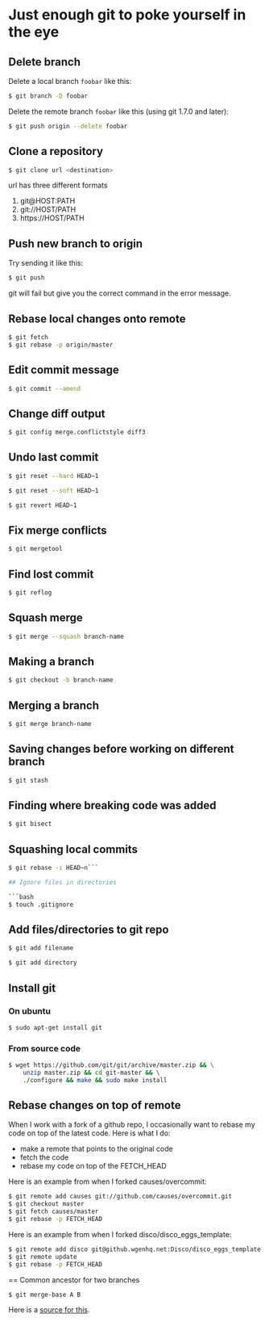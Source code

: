# Just enough git to poke yourself in the eye

## Delete branch

Delete a local branch `foobar` like this:

```bash
$ git branch -D foobar
```

Delete the remote branch  `foobar` like this (using git 1.7.0 and later):

```bash
$ git push origin --delete foobar
```

## Clone a repository

```bash
$ git clone url <destination>
```

url has three different formats
1. git@HOST:PATH
2. git://HOST/PATH
3. https://HOST/PATH

## Push new branch to origin

Try sending it like this:

```bash
$ git push
```

git will fail but give you the correct command in the error message.

## Rebase local changes onto remote

```bash
$ git fetch
$ git rebase -p origin/master
```

## Edit commit message

```bash
$ git commit --amend
```

## Change diff output

```bash
$ git config merge.conflictstyle diff3
```

## Undo last commit

```bash
$ git reset --hard HEAD~1
```

```bash
$ git reset --soft HEAD~1
```

```bash
$ git revert HEAD~1
```

## Fix merge conflicts

```bash
$ git mergetool
```

## Find lost commit

```bash
$ git reflog
```

## Squash merge

```bash
$ git merge --squash branch-name
```

## Making a branch

```bash
$ git checkout -b branch-name
```

## Merging a branch

```bash
$ git merge branch-name
```

## Saving changes before working on different branch

```bash
$ git stash
```

## Finding where breaking code was added

```bash
$ git bisect
```

## Squashing local commits

```bash
$ git rebase -i HEAD~n```

## Ignore files in directories

```bash
$ touch .gitignore
```

## Add files/directories to git repo

```bash
$ git add filename
```

```bash
$ git add directory
```

## Install git

### On ubuntu

```bash
$ sudo apt-get install git
```

### From source code

```bash
$ wget https://github.com/git/git/archive/master.zip && \
    unzip master.zip && cd git-master && \
    ./configure && make && sudo make install
```

## Rebase changes on top of remote

When I work with a fork of a github repo, I occasionally want to rebase my code on top
of the latest code. Here is what I do:
- make a remote that points to the original code
- fetch the code
- rebase my code on top of the FETCH_HEAD

Here is an example from when I forked causes/overcommit:
```bash
$ git remote add causes git://github.com/causes/overcommit.git
$ git checkout master
$ git fetch causes/master
$ git rebase -p FETCH_HEAD
```

Here is an example from when I forked disco/disco_eggs_template:
```bash
$ git remote add disco git@github.wgenhq.net:Disco/disco_eggs_template.git
$ git remote update
$ git rebase -p FETCH_HEAD
```

== Common ancestor for two branches

```bash
$ git merge-base A B
```

Here is a [source for this](http://stackoverflow.com/questions/1549146/find-common-ancestor-of-two-branches).
